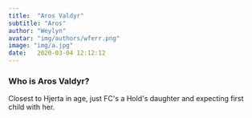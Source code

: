 ```yaml
---
title:  "Aros Valdyr"
subtitle: "Aros"
author: "Weylyn"
avatar: "img/authors/wferr.png"
image: "img/a.jpg"
date:   2020-03-04 12:12:12
---
```


### Who is Aros Valdyr?
Closest to Hjerta in age, just FC's a Hold's daughter and expecting first child with her.
